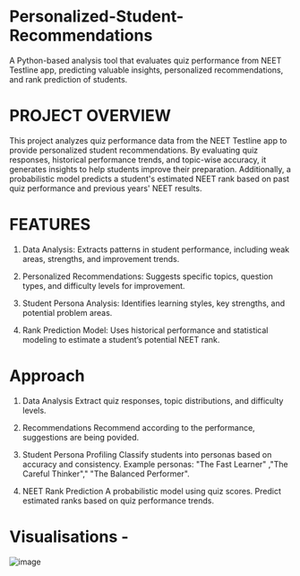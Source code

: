 # Personalized-Student-Recommendations
A Python-based analysis tool that evaluates quiz performance from NEET Testline app, predicting valuable insights, personalized recommendations, and rank prediction of students.


# PROJECT OVERVIEW

This project analyzes quiz performance data from the NEET Testline app to provide personalized student recommendations. By evaluating quiz responses, historical performance trends, and topic-wise accuracy, it generates insights to help students improve their preparation. Additionally, a probabilistic model predicts a student's estimated NEET rank based on past quiz performance and previous years' NEET results.

# FEATURES

1) Data Analysis: Extracts patterns in student performance, including weak areas, strengths, and improvement trends.

2) Personalized Recommendations: Suggests specific topics, question types, and difficulty levels for improvement.

3) Student Persona Analysis: Identifies learning styles, key strengths, and potential problem areas.

4) Rank Prediction Model: Uses historical performance and statistical modeling to estimate a student’s potential NEET rank.

# Approach

1. Data Analysis
Extract quiz responses, topic distributions, and difficulty levels.

2. Recommendations
Recommend according to the performance, suggestions are being povided.

4. Student Persona Profiling
Classify students into personas based on accuracy and consistency.
Example personas: "The Fast Learner" ,"The Careful Thinker"," "The Balanced Performer".

5. NEET Rank Prediction
A probabilistic model using quiz scores.
Predict estimated ranks based on quiz performance trends.

# Visualisations - 

![image](https://github.com/user-attachments/assets/1d3600de-7bf7-4594-a3f6-86baf2a6fb72)

